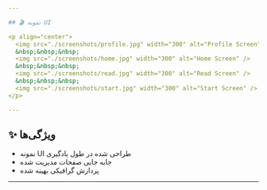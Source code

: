 ```yaml
---

## 🎬 نمونه UI

<p align="center">
  <img src="./screenshots/profile.jpg" width="300" alt="Profile Screen" />
  &nbsp;&nbsp;&nbsp;
  <img src="./screenshots/home.jpg" width="300" alt="Home Screen" />
  &nbsp;&nbsp;&nbsp;
  <img src="./screenshots/read.jpg" width="300" alt="Read Screen" />
  &nbsp;&nbsp;&nbsp;
  <img src="./screenshots/start.jpg" width="300" alt="Start Screen" />
</p>

---
```


## ✨ ویژگی‌ها

- نمونه UI طراحی شده در طول یادگیری  
- جابه جایی صفحات مدیریت شده  
- پردازش گرافیکی بهینه شده

---
